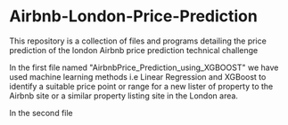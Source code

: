 # Airbnb-London-Price-Prediction
This repository is a collection of files and programs detailing the price prediction of the london Airbnb price prediction technical challenge

In the first file named "AirbnbPrice_Prediction_using_XGBOOST" we have used machine learning methods i.e Linear Regression and XGBoost to identify a suitable price point or range for a new lister of property to the Airbnb site or a similar property listing site in the London area.

In the second file 
